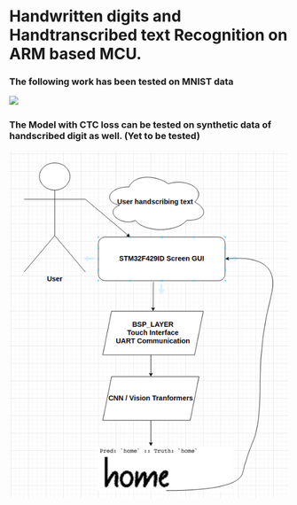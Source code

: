 # Handwritten digits and Handtranscribed text Recognition on ARM based MCU.

### The following work has been tested on MNIST data 

![](/Images/demo.gif)

### The Model with CTC loss can be tested on synthetic data of handscribed digit as well. (Yet to be tested)

![](/Images/flow.png)
